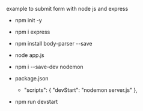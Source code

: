 
example to submit form with node js and express

- npm init -y
- npm i express
- npm install body-parser --save
- node app.js


- npm i --save-dev nodemon
- package.json 
    - "scripts": {
    "devStart": "nodemon server.js"
    },

- npm run devstart